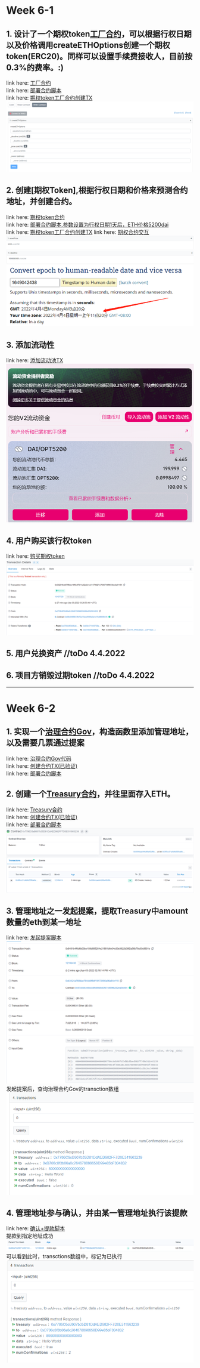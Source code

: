
# Week 6-1
## 1. 设计了一个期权token[工厂合约](./project/contracts/UnioptV1Factory.sol)，可以根据行权日期以及价格调用createETHOptions创建一个期权token(ERC20)。同样可以设置手续费接收人，目前按0.3%的费率。:)  
link here: [工厂合约](./project/contracts/UnioptV1Factory.sol)  
link here: [部署合约脚本](./project/scripts/deploy_optFactory.js)  
link here: [期权token工厂合约创建TX](https://rinkeby.etherscan.io/address/0x00e7190414da922a01454c2ea78b7895dd6a4d8c)     
![创建期权token](./images/createETHOptions.png)  


## 2. 创建[期权Token],根据行权日期和价格来预测合约地址，并创建合约。  
link here: [期权token合约](./project/contracts/UniOptV1ERC20.sol)  
link here: [部署合约脚本,参数设置为行权日期1天后，ETH价格5200dai](./project/scripts/creat_opt.js)  
link here: [期权token工厂合约创建TX](https://rinkeby.etherscan.io/tx/0x2737c97915e4f97abf0bf7ebc7ee6df2f75ee1ed4cab6c5c0888f186dbb6c491) 
link here: [期权合约交互](https://rinkeby.etherscan.io/token/0x7e76917450576f5411acaead57ca7adfa1557d1a#readContract)  
![asset price](./images/assetPrice.png)  
![deadline](./images/deadline.png)  
![UTC时间戳转换正常日期](./images/UTCToGMT.png)  

## 3. 添加流动性  
link here: [添加流动池TX](https://rinkeby.etherscan.io/tx/0x04cf6a882988147ef9fe00bcc481c964fe0865081f01658b2b3ff8a20f98941f)
![流动池](./images/liquditypool.png)  


## 4. 用户购买该行权token 
link here: [购买期权token](https://rinkeby.etherscan.io/tx/0x032018cb975fbdc16f6c87614a32a0c1a4147862f1c7636746f9643bc3a91454)  
![购买期权token](./images/BUYOPTIONS.png)  

## 5. 用户兑换资产  //toDo 4.4.2022


## 6. 项目方销毁过期token   //toDo 4.4.2022




---
# Week 6-2
## 1. 实现一个[治理合约Gov](./project/contracts/treasuryGov.sol)，构造函数里添加管理地址，以及需要几票通过提案  
link here: [治理合约Gov代码](./project/contracts/treasuryGov.sol)  
link here: [创建合约TX(已验证)](https://ropsten.etherscan.io/tx/0x23c24685b11648a371562e228fce8abd19b42e4636044033d567bdfd75208f3d)  
link here: [部署合约脚本](./project/scripts/621deploy_gov.js)  

## 2. 创建一个[Treasury合约](./project/contracts/treasury.sol)，并往里面存入ETH。  
link here: [Treasury合约](./project/contracts/treasury.sol)  
link here: [创建合约TX(已验证)](https://ropsten.etherscan.io/tx/0x3f9cc31afd6d55fba6e621ca6210e3f9397d25659f305ddeaeff612624c1edd7)  
link here: [部署合约脚本](./project/scripts/622deploy_treasure.js)  
![treasury_init](./images/treasury_init.png)  

## 3. 管理地址之一发起提案，提取Treasury中amount数量的eth到某一地址  
link here: [发起提案脚本](./project/scripts/623submitWithdraw.js)  
![submitTransction](./images/submitTransaction.png)  
发起提案后，查询治理合约Gov的transction数组  
![tx_waitforConfirm](./images/tx_waitforConfirm.png)  

## 4. 管理地址参与确认，并由某一管理地址执行该提款  
link here: [确认+提款脚本](./project/scripts/624withdraw.js)  
提款到指定地址成功  
![tx_toReciever](./images/tx_toReciever.png)  
可以看到此时，transctions数组中，标记为已执行  
![excuted](./images/excuted.png)

